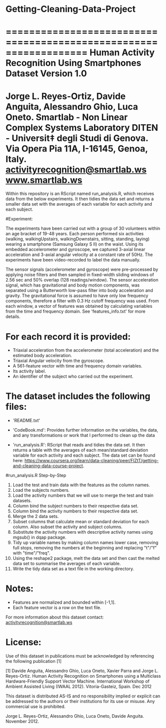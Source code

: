 # Getting-Cleaning-Data-Project
==================================================================
Human Activity Recognition Using Smartphones Dataset
Version 1.0
==================================================================
Jorge L. Reyes-Ortiz, Davide Anguita, Alessandro Ghio, Luca Oneto.
Smartlab - Non Linear Complex Systems Laboratory
DITEN - Universit‡ degli Studi di Genova.
Via Opera Pia 11A, I-16145, Genoa, Italy.
activityrecognition@smartlab.ws
www.smartlab.ws
==================================================================
Within this repository is an RScript named run_analysis.R, which receives data from the below experiments.
It then tidies the data set and returns a smaller data set with the averages of each variable for each activity and each subject.

#Experiment:

The experiments have been carried out with a group of 30 volunteers within an age bracket of 19-48 years. 
Each person performed six activities (walking, walkingUpstairs, walkingDownstairs, sitting, standing, laying) 
wearing a smartphone (Samsung Galaxy S II) on the waist. Using its embedded accelerometer and gyroscope, 
we captured 3-axial linear acceleration and 3-axial angular velocity at a constant rate of 50Hz.
The experiments have been video-recorded to label the data manually.

The sensor signals (accelerometer and gyroscope) were pre-processed by applying noise filters and then
sampled in fixed-width sliding windows of 2.56 sec and 50% overlap (128 readings/window).
The sensor acceleration signal, which has gravitational and body motion components,
was separated using a Butterworth low-pass filter into body acceleration and gravity.
The gravitational force is assumed to have only low frequency components,
therefore a filter with 0.3 Hz cutoff frequency was used. 
From each window, a vector of features was obtained by calculating variables from the time and frequency domain.
See 'features_info.txt' for more details. 

For each record it is provided:
======================================

- Triaxial acceleration from the accelerometer (total acceleration) and the estimated body acceleration.
- Triaxial Angular velocity from the gyroscope. 
- A 561-feature vector with time and frequency domain variables. 
- Its activity label. 
- An identifier of the subject who carried out the experiment.

The dataset includes the following files:
=========================================

- 'README.txt'

- 'CodeBook.md': Provides further information on the variables, the data, and any transformations or work that I performed to clean up the data 

- 'run_analysis.R': RScript that reads and tidies the data set. It then returns a table with the averages of each
mean/standard deviation variable for each activity and each subject. The data set can be found here: https://www.coursera.org/learn/data-cleaning/peer/FIZtT/getting-and-cleaning-data-course-project.

#run_analysis.R Step-by-Step

1. Load the test and train data with the features as the column names.
2. Load the subjects numbers.
3. Load the activity numbers that we will use to merge the test and train datasets.
4. Column bind the subject numbers to their respective data set.
5. Column bind the activity numbers to their respective data set.
6. Merge the 2 data sets.
7. Subset columns that calculate mean or standard deviation for each column. Also subset the activity and subject columns.
8. Substitute the activity numbers with descriptive activity names using mgsub() in dqap package.
9. Tidy up variable names by making column names lower case, removing full stops, removing the numbers at the beginning and replacing "t"/"f" with "time"/"freq".
10. Using the reshape2 package, melt the data set and then cast the melted data set to summarise the averages of each variable.
11. Write the tidy data set as a text file in the working directory.

Notes: 
======
- Features are normalized and bounded within [-1,1].
- Each feature vector is a row on the text file.

For more information about this dataset contact: activityrecognition@smartlab.ws

License:
========
Use of this dataset in publications must be acknowledged by referencing the following publication [1] 

[1] Davide Anguita, Alessandro Ghio, Luca Oneto, Xavier Parra and Jorge L. Reyes-Ortiz. Human Activity Recognition on Smartphones using a Multiclass Hardware-Friendly Support Vector Machine. International Workshop of Ambient Assisted Living (IWAAL 2012). Vitoria-Gasteiz, Spain. Dec 2012

This dataset is distributed AS-IS and no responsibility implied or explicit can be addressed to the authors or their institutions for its use or misuse. Any commercial use is prohibited.

Jorge L. Reyes-Ortiz, Alessandro Ghio, Luca Oneto, Davide Anguita. November 2012.
